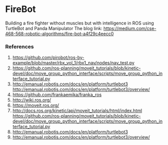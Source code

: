 # FireBot
Building a fire fighter without muscles but with intelligence in ROS using TurtleBot and Panda Manipulator
The blog link: https://medium.com/cse-468-568-robotic-algorithms/fire-bot-a4f29c4eecc0

### References
1) https://github.com/pirobot/ros-by-example/blob/master/rbx_vol_1/rbx1_nav/nodes/nav_test.py
2) https://github.com/ros-planning/moveit_tutorials/blob/kinetic-devel/doc/move_group_python_interface/scripts/move_group_python_interface_tutorial.py
3) http://emanual.robotis.com/docs/en/platform/turtlebot3 http://emanual.robotis.com/docs/en/platform/turtlebot3/overview/ 
4) https://github.com/frankaemika/franka_ros 
5) http://wiki.ros.org/ 
6) https://moveit.ros.org/ 
7) http://docs.ros.org/kinetic/api/moveit_tutorials/html/index.html https://github.com/ros-planning/moveit_tutorials/blob/kinetic-devel/doc/move_group_python_interface/scripts/move_group_python_interface_tutorial.py
8) http://emanual.robotis.com/docs/en/platform/turtlebot3
9) http://emanual.robotis.com/docs/en/platform/turtlebot3/overview/

